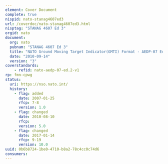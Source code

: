 ```yaml
---
element: Cover Document
complete: true
nispid: nato-stanag4607ed3
url: /coverdoc/nato-stanag4607ed3.html
nisptag: "STANAG 4607 Ed 3"
orgid: nato
document:
  org: nato
  pubnum: "STANAG 4607 Ed 3"
  title: "NATO Ground Moving Target Indicator(GMTI) Format - AEDP-07 Edition 2"
  date: "2010-09-14"
  version: "3"
coverstandards:
    - refid: nato-aedp-07-ed.2-v1
rp: fmn-cpwg
status:
  uri: https://nso.nato.int/
  history: 
    - flag: added
      date: 2007-01-25
      rfcp: 7-8
      version: 1.0
    - flag: changed
      date: 2010-08-10
      rfcp: 
      version: 5.0
    - flag: changed
      date: 2017-01-14
      rfcp: 9-19
      version: 10.0
uuid: 0b6b8724-1be0-4710-b8a2-78c4cc0c74d6
consumers:
---
```


